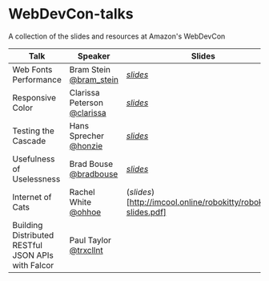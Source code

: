 # WebDevCon-talks
A collection of the slides and resources at Amazon's WebDevCon


| Talk | Speaker | Slides | Other Resources |
|------|---------|--------|-----------------|
| Web Fonts Performance | Bram Stein [@bram_stein](https://twitter.com/bram_stein) | [*slides*](https://speakerdeck.com/bramstein/web-fonts-performance) | [*blog*](http://bramstein.com/writing/web-font-loading-patterns.html) |
| Responsive Color | Clarissa Peterson [@clarissa](https://twitter.com/clarissa) | [*slides*](http://www.slideshare.net/clarissapeterson/colorincss) | |
| Testing the Cascade | Hans Sprecher [@honzie](https://twitter.com/honzie) | [*slides*](https://github.com/honzie/testing-the-cascade) | |
| Usefulness of Uselessness | Brad Bouse [@bradbouse](https://twitter.com/bradbouse) | [*slides*](http://www.wholepixel.com/webdevcon/index.html#/) | |
| Internet of Cats | Rachel White [@ohhoe](https://twitter.com/ohhoe) | (*slides*)[http://imcool.online/robokitty/robokitty-slides.pdf] | (*RoboKitty repo*)[https://github.com/rachelnicole/robokitty] |
| Building Distributed RESTful JSON APIs with Falcor | Paul Taylor [@trxcllnt](https://twitter.com/trxcllnt) | | [*WebDevCon Demo repo*](https://github.com/trxcllnt/webdevcon-demo) |
